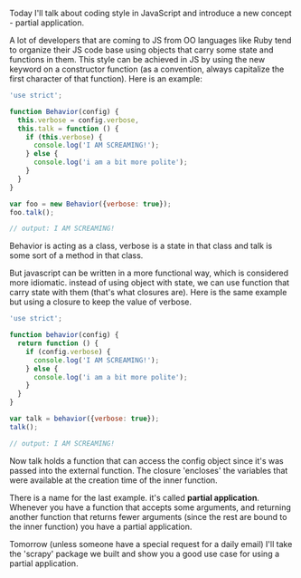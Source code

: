 Today I'll talk about coding style in JavaScript and introduce a new concept - partial application.

A lot of developers that are coming to JS from OO languages like Ruby tend to organize their JS code base using objects that carry some state and functions in them. This style can be achieved in JS by using the new keyword on a constructor function (as a convention, always capitalize the first character of that function). Here is an example:

```js
'use strict';

function Behavior(config) {
  this.verbose = config.verbose,
  this.talk = function () {
    if (this.verbose) {
      console.log('I AM SCREAMING!');
    } else {
      console.log('i am a bit more polite');
    }
  }
}

var foo = new Behavior({verbose: true});
foo.talk();

// output: I AM SCREAMING!
```

Behavior is acting as a class, verbose is a state in that class and talk is some sort of a method in that class.

But javascript can be written in a more functional way, which is considered more idiomatic. instead of using object with state, we can use function that carry state with them (that's what closures are). Here is the same example but using a closure to keep the value of verbose.

```js
'use strict';

function behavior(config) {
  return function () {
    if (config.verbose) {
      console.log('I AM SCREAMING!');
    } else {
      console.log('i am a bit more polite');
    }
  }
}

var talk = behavior({verbose: true});
talk();

// output: I AM SCREAMING!
```

Now talk holds a function that can access the config object since it's was passed into the external function. The closure 'encloses' the variables that were available at the creation time of the inner function.

There is a name for the last example. it's called **partial application**.  
Whenever you have a function that accepts some arguments, and returning another function that returns fewer arguments (since the rest are bound to the inner function) you have a partial application.

Tomorrow (unless someone have a special request for a daily email) I'll take the 'scrapy' package we built and show you a good use case for using a partial application.
